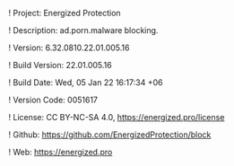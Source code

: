 ! Project: Energized Protection

! Description: ad.porn.malware blocking.

! Version: 6.32.0810.22.01.005.16

! Build Version: 22.01.005.16

! Build Date: Wed, 05 Jan 22 16:17:34 +06

! Version Code: 0051617

! License: CC BY-NC-SA 4.0, https://energized.pro/license

! Github: https://github.com/EnergizedProtection/block

! Web: https://energized.pro
